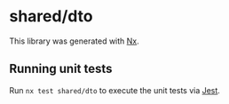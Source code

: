 # shared/dto

This library was generated with [Nx](https://nx.dev).

## Running unit tests

Run `nx test shared/dto` to execute the unit tests via [Jest](https://jestjs.io).
